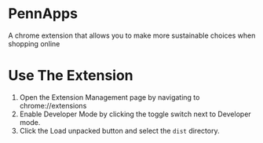 # PennApps
A chrome extension that allows you to make more sustainable choices when shopping online


# Use The Extension
1. Open the Extension Management page by navigating to chrome://extensions
2. Enable Developer Mode by clicking the toggle switch next to Developer mode.
3. Click the Load unpacked button and select the `dist` directory.
